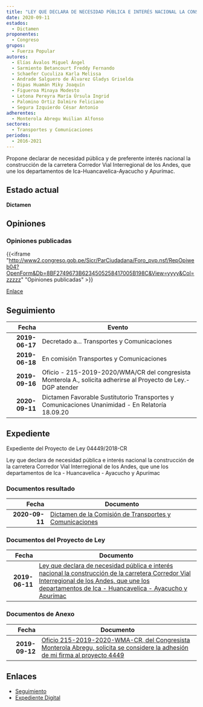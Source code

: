 ```yaml
---
title: "LEY QUE DECLARA DE NECESIDAD PÚBLICA E INTERÉS NACIONAL LA CONSTRUCCIÓN DE LA CARRETERA CORREDOR VIAL INTERREGIONAL DE LOS ANDES, QUE UNE LOS DEPARTAMENTOS DE ICA-HUANCAVELICA-AYACUCHO Y APURÍMAC"
date: 2020-09-11
estados: 
  - Dictamen
proponentes: 
  - Congreso
grupos: 
  - Fuerza Popular
autores: 
  - Elías Ávalos Miguel Ángel
  - Sarmiento Betancourt Freddy Fernando
  - Schaefer Cuculiza Karla Melissa
  - Andrade Salguero de Álvarez Gladys Griselda
  - Dipas Huamán Miky Joaquín
  - Figueroa Minaya Modesto
  - Letona Pereyra María Úrsula Ingrid
  - Palomino Ortiz Dalmiro Feliciano
  - Segura Izquierdo César Antonio
adherentes: 
  - Monterola Abregu Wuilian Alfonso
sectores: 
  - Transportes y Comunicaciones
periodos: 
  - 2016-2021
---
```


Propone declarar de necesidad pública y de preferente interés nacional la construcción de la carretera Corredor Vial Interregional de los Andes, que une los departamentos de Ica-Huancavelica-Ayacucho y Apurímac.


## Estado actual

**Dictamen**

## Opiniones

### Opiniones publicadas

{{<iframe "http://www2.congreso.gob.pe/Sicr/ParCiudadana/Foro_pvp.nsf/RepOpiweb04?OpenForm&Db=8BF2749673B6234505258417005B198C&View=yyyy&Col=zzzzz" "Opiniones publicadas" >}}

[Enlace](http://www2.congreso.gob.pe/Sicr/ParCiudadana/Foro_pvp.nsf/RepOpiweb04?OpenForm&Db=8BF2749673B6234505258417005B198C&View=yyyy&Col=zzzzz)

## Seguimiento

| Fecha | Evento |
|------:|--------|
| **2019-06-17** | Decretado a... Transportes y Comunicaciones|
| **2019-06-18** | En comisión Transportes y Comunicaciones|
| **2019-09-16** | Oficio - 215-2019-2020/WMA/CR del congresista Monterola A., solicita adherirse al Proyecto de Ley.-DGP atender|
| **2020-09-11** | Dictamen Favorable Sustitutorio Transportes y Comunicaciones Unanimidad - En Relatoría 18.09.20|


## Expediente

Expediente del Proyecto de Ley 04449/2018-CR

Ley que declara de necesidad pública e interés nacional la construcción de la carretera Corredor Vial Interregional de los Andes, que une los departamentos de Ica - Huancavelica - Ayacucho y Apurímac


### Documentos resultado

| Fecha | Documento |
|------:|--------|
| **2020-09-11** | [Dictamen de la Comisión de Transportes y Comunicaciones](http://www.leyes.congreso.gob.pe/Documentos/2016_2021/Dictamenes/Proyectos_de_Ley/04449DC23MAY-20200911.pdf) |

### Documentos del Proyecto de Ley

| Fecha | Documento |
|------:|--------|
| **2019-06-11** | [Ley que declara de necesidad pública e interés nacional la construcción de la carretera Corredor Vial Interregional de los Andes, que une los departamentos de Ica - Huancavelica - Ayacucho y Apurímac](http://www.leyes.congreso.gob.pe/Documentos/2016_2021/Proyectos_de_Ley_y_de_Resoluciones_Legislativas/PL0444920190611...pdf) |

### Documentos de Anexo

| Fecha | Documento |
|------:|--------|
| **2019-09-12** | [Oficio 215-2019-2020-WMA-CR, del Congresista Monterola Abregu, solicita se considere la adhesión de mi firma al proyecto 4449](http://www.leyes.congreso.gob.pe/Documentos/2016_2021/Adhesiones/Proyectos_de_Ley/OFICIO-215-2019-2020-WMA-CR.pdf) |

## Enlaces 

- [Seguimiento](http://www2.congreso.gob.pe/Sicr/TraDocEstProc/CLProLey2016.nsf/f7fff46988ca05b1052578e100829cc7/62c58233a3c4ed3d05258416006bf2c6?OpenDocument)
- [Expediente Digital](http://www2.congreso.gob.pe/Sicr/TraDocEstProc/CLProLey2016.nsf/f7fff46988ca05b1052578e100829cc7/62c58233a3c4ed3d05258416006bf2c6?OpenDocument&Click=05257FB7005EB655.eb71d0cf91d8294e05256cdf006b5706/$Body/0.1C6C)
